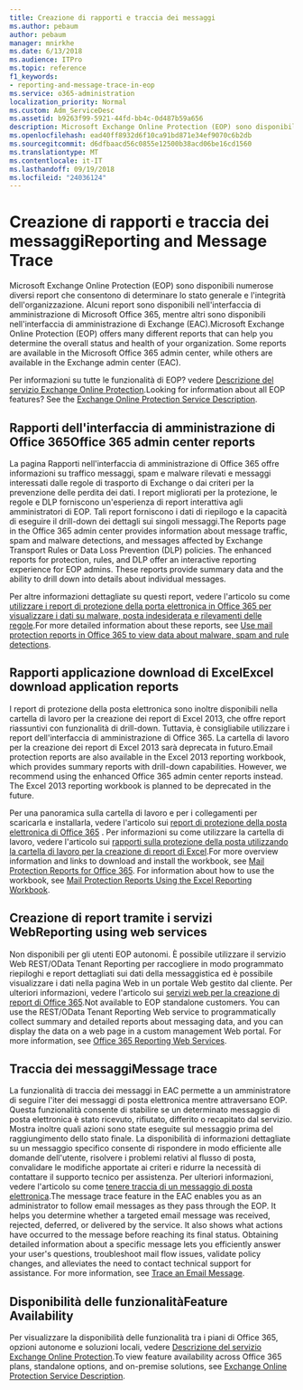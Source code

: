 ```yaml
---
title: Creazione di rapporti e traccia dei messaggi
ms.author: pebaum
author: pebaum
manager: mnirkhe
ms.date: 6/13/2018
ms.audience: ITPro
ms.topic: reference
f1_keywords:
- reporting-and-message-trace-in-eop
ms.service: o365-administration
localization_priority: Normal
ms.custom: Adm_ServiceDesc
ms.assetid: b9263f99-5921-44fd-bb4c-0d487b59a656
description: Microsoft Exchange Online Protection (EOP) sono disponibili numerose diversi report che consentono di determinare lo stato generale e l'integrità dell'organizzazione. Alcuni report sono disponibili nell'interfaccia di amministrazione di Microsoft Office 365, mentre altri sono disponibili nell'interfaccia di amministrazione di Exchange (EAC).
ms.openlocfilehash: ead40ff8932d6f10ca91bd871e34ef9070c6b2db
ms.sourcegitcommit: d6dfbaacd56c0855e12500b38acd06be16cd1560
ms.translationtype: MT
ms.contentlocale: it-IT
ms.lasthandoff: 09/19/2018
ms.locfileid: "24036124"
---
```

# <a name="reporting-and-message-trace"></a><span data-ttu-id="7f23f-104">Creazione di rapporti e traccia dei messaggi</span><span class="sxs-lookup"><span data-stu-id="7f23f-104">Reporting and Message Trace</span></span>

<span data-ttu-id="7f23f-p102">Microsoft Exchange Online Protection (EOP) sono disponibili numerose diversi report che consentono di determinare lo stato generale e l'integrità dell'organizzazione. Alcuni report sono disponibili nell'interfaccia di amministrazione di Microsoft Office 365, mentre altri sono disponibili nell'interfaccia di amministrazione di Exchange (EAC).</span><span class="sxs-lookup"><span data-stu-id="7f23f-p102">Microsoft Exchange Online Protection (EOP) offers many different reports that can help you determine the overall status and health of your organization. Some reports are available in the Microsoft Office 365 admin center, while others are available in the Exchange admin center (EAC).</span></span>
  
<span data-ttu-id="7f23f-p103">Per informazioni su tutte le funzionalità di EOP? vedere [Descrizione del servizio Exchange Online Protection](exchange-online-protection-service-description.md).</span><span class="sxs-lookup"><span data-stu-id="7f23f-p103">Looking for information about all EOP features? See the [Exchange Online Protection Service Description](exchange-online-protection-service-description.md).</span></span>
  
## <a name="office-365-admin-center-reports"></a><span data-ttu-id="7f23f-109">Rapporti dell'interfaccia di amministrazione di Office 365</span><span class="sxs-lookup"><span data-stu-id="7f23f-109">Office 365 admin center reports</span></span>
<span data-ttu-id="7f23f-110"><a name="BKMK_office365admincenterreports"> </a></span><span class="sxs-lookup"><span data-stu-id="7f23f-110"></span></span>

<span data-ttu-id="7f23f-p104">La pagina Rapporti nell'interfaccia di amministrazione di Office 365 offre informazioni su traffico messaggi, spam e malware rilevati e messaggi interessati dalle regole di trasporto di Exchange o dai criteri per la prevenzione delle perdita dei dati. I report migliorati per la protezione, le regole e DLP forniscono un'esperienza di report interattiva agli amministratori di EOP. Tali report forniscono i dati di riepilogo e la capacità di eseguire il drill-down dei dettagli sui singoli messaggi.</span><span class="sxs-lookup"><span data-stu-id="7f23f-p104">The Reports page in the Office 365 admin center provides information about message traffic, spam and malware detections, and messages affected by Exchange Transport Rules or Data Loss Prevention (DLP) policies. The enhanced reports for protection, rules, and DLP offer an interactive reporting experience for EOP admins. These reports provide summary data and the ability to drill down into details about individual messages.</span></span>
  
<span data-ttu-id="7f23f-114">Per altre informazioni dettagliate su questi report, vedere l'articolo su come [utilizzare i report di protezione della porta elettronica in Office 365 per visualizzare i dati su malware, posta indesiderata e rilevamenti delle regole](https://go.microsoft.com/fwlink/p/?LinkID=401102).</span><span class="sxs-lookup"><span data-stu-id="7f23f-114">For more detailed information about these reports, see [Use mail protection reports in Office 365 to view data about malware, spam and rule detections](https://go.microsoft.com/fwlink/p/?LinkID=401102).</span></span>
  
## <a name="excel-download-application-reports"></a><span data-ttu-id="7f23f-115">Rapporti applicazione download di Excel</span><span class="sxs-lookup"><span data-stu-id="7f23f-115">Excel download application reports</span></span>
<span data-ttu-id="7f23f-116"><a name="BKMK_exceldownloadapplicationreports"> </a></span><span class="sxs-lookup"><span data-stu-id="7f23f-116"></span></span>

<span data-ttu-id="7f23f-p105">I report di protezione della posta elettronica sono inoltre disponibili nella cartella di lavoro per la creazione dei report di Excel 2013, che offre report riassuntivi con funzionalità di drill-down. Tuttavia, è consigliabile utilizzare i report dell'interfaccia di amministrazione di Office 365. La cartella di lavoro per la creazione dei report di Excel 2013 sarà deprecata in futuro.</span><span class="sxs-lookup"><span data-stu-id="7f23f-p105">Email protection reports are also available in the Excel 2013 reporting workbook, which provides summary reports with drill-down capabilities. However, we recommend using the enhanced Office 365 admin center reports instead. The Excel 2013 reporting workbook is planned to be deprecated in the future.</span></span> 
  
<span data-ttu-id="7f23f-p106">Per una panoramica sulla cartella di lavoro e per i collegamenti per scaricarla e installarla, vedere l'articolo sui [report di protezione della posta elettronica di Office 365](https://go.microsoft.com/fwlink/p/?LinkId=271776) . Per informazioni su come utilizzare la cartella di lavoro, vedere l'articolo sui [rapporti sulla protezione della posta utilizzando la cartella di lavoro per la creazione di report di Excel](https://go.microsoft.com/fwlink/p/?LinkId=285211).</span><span class="sxs-lookup"><span data-stu-id="7f23f-p106">For more overview information and links to download and install the workbook, see [Mail Protection Reports for Office 365](https://go.microsoft.com/fwlink/p/?LinkId=271776). For information about how to use the workbook, see [Mail Protection Reports Using the Excel Reporting Workbook](https://go.microsoft.com/fwlink/p/?LinkId=285211).</span></span>
  
## <a name="reporting-using-web-services"></a><span data-ttu-id="7f23f-122">Creazione di report tramite i servizi Web</span><span class="sxs-lookup"><span data-stu-id="7f23f-122">Reporting using web services</span></span>
<span data-ttu-id="7f23f-123"><a name="BKMK_reportingusingwebservices"> </a></span><span class="sxs-lookup"><span data-stu-id="7f23f-123"></span></span>

<span data-ttu-id="7f23f-p107">Non disponibili per gli utenti EOP autonomi. È possibile utilizzare il servizio Web REST/OData Tenant Reporting per raccogliere in modo programmato riepiloghi e report dettagliati sui dati della messaggistica ed è possibile visualizzare i dati nella pagina Web in un portale Web gestito dal cliente. Per ulteriori informazioni, vedere l'articolo sui [servizi web per la creazione di report di Office 365](https://go.microsoft.com/fwlink/?LinkId=279926).</span><span class="sxs-lookup"><span data-stu-id="7f23f-p107">Not available to EOP standalone customers. You can use the REST/OData Tenant Reporting Web service to programmatically collect summary and detailed reports about messaging data, and you can display the data on a web page in a custom management Web portal. For more information, see [Office 365 Reporting Web Services](https://go.microsoft.com/fwlink/?LinkId=279926).</span></span>
  
## <a name="message-trace"></a><span data-ttu-id="7f23f-127">Traccia dei messaggi</span><span class="sxs-lookup"><span data-stu-id="7f23f-127">Message trace</span></span>
<span data-ttu-id="7f23f-128"><a name="BKMK_messagetrace"> </a></span><span class="sxs-lookup"><span data-stu-id="7f23f-128"></span></span>

<span data-ttu-id="7f23f-p108">La funzionalità di traccia dei messaggi in EAC permette a un amministratore di seguire l'iter dei messaggi di posta elettronica mentre attraversano EOP. Questa funzionalità consente di stabilire se un determinato messaggio di posta elettronica è stato ricevuto, rifiutato, differito o recapitato dal servizio. Mostra inoltre quali azioni sono state eseguite sul messaggio prima del raggiungimento dello stato finale. La disponibilità di informazioni dettagliate su un messaggio specifico consente di rispondere in modo efficiente alle domande dell'utente, risolvere i problemi relativi al flusso di posta, convalidare le modifiche apportate ai criteri e ridurre la necessità di contattare il supporto tecnico per assistenza. Per ulteriori informazioni, vedere l'articolo su come [tenere traccia di un messaggio di posta elettronica](https://go.microsoft.com/fwlink/p/?LinkID=282262).</span><span class="sxs-lookup"><span data-stu-id="7f23f-p108">The message trace feature in the EAC enables you as an administrator to follow email messages as they pass through the EOP. It helps you determine whether a targeted email message was received, rejected, deferred, or delivered by the service. It also shows what actions have occurred to the message before reaching its final status. Obtaining detailed information about a specific message lets you efficiently answer your user's questions, troubleshoot mail flow issues, validate policy changes, and alleviates the need to contact technical support for assistance. For more information, see [Trace an Email Message](https://go.microsoft.com/fwlink/p/?LinkID=282262).</span></span>
  
## <a name="feature-availability"></a><span data-ttu-id="7f23f-134">Disponibilità delle funzionalità</span><span class="sxs-lookup"><span data-stu-id="7f23f-134">Feature Availability</span></span>
<span data-ttu-id="7f23f-135"><a name="BKMK_messagetrace"> </a></span><span class="sxs-lookup"><span data-stu-id="7f23f-135"></span></span>

<span data-ttu-id="7f23f-136">Per visualizzare la disponibilità delle funzionalità tra i piani di Office 365, opzioni autonome e soluzioni locali, vedere [Descrizione del servizio Exchange Online Protection](exchange-online-protection-service-description.md).</span><span class="sxs-lookup"><span data-stu-id="7f23f-136">To view feature availability across Office 365 plans, standalone options, and on-premise solutions, see [Exchange Online Protection Service Description](exchange-online-protection-service-description.md).</span></span>
  

